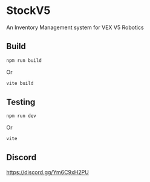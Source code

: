 # StockV5
An Inventory Management system for VEX V5 Robotics


## Build
```bash
npm run build
```
Or
```bash
vite build
```

## Testing
```bash
npm run dev
```
Or
```bash
vite
```

## Discord

https://discord.gg/Ym6C9xH2PU